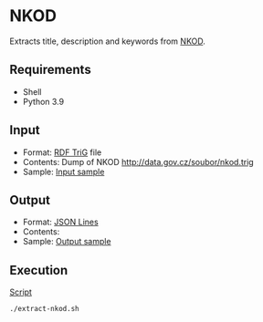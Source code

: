 # NKOD
Extracts title, description and keywords from [NKOD](https://data.gov.cz).

## Requirements
- Shell
- Python 3.9

## Input
- Format: [RDF TriG](https://www.w3.org/TR/trig/) file
- Contents: Dump of NKOD http://data.gov.cz/soubor/nkod.trig
- Sample: [Input sample](input-sample/nkod.trig)

## Output
- Format: [JSON Lines](https://jsonlines.org/)
- Contents: 
- Sample: [Output sample](output-sample)

## Execution
[Script](script)
```shell
./extract-nkod.sh
```
